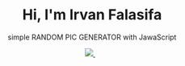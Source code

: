 

<h1 align='center'>
  Hi, I'm Irvan Falasifa
</h1>

<p align='center'>
  simple RANDOM PIC GENERATOR with JawaScript
</p>

<p align='center'>
 <a href='mailto:irvan.falasfia@gmail.com'> 
  <img src="https://img.shields.io/badge/mail%20box-EA4335?style=for-the-badge&logo=Gmail&logoColor=white" /> 
 </a>&nbsp;&nbsp;
  
</p>
